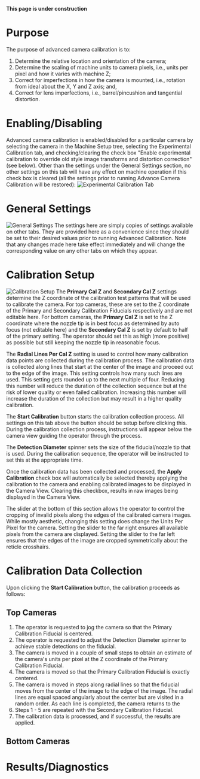 **This page is under construction**

# Purpose
The purpose of advanced camera calibration is to:
1. Determine the relative location and orientation of the camera;
1. Determine the scaling of machine units to camera pixels, i.e., units per pixel and how it varies with machine Z;
1. Correct for imperfections in how the camera is mounted, i.e., rotation from ideal about the X, Y and Z axis; and,
1. Correct for lens imperfections, i.e., barrel/pincushion and tangential distortion.

# Enabling/Disabling
Advanced camera calibration is enabled/disabled for a particular camera by selecting the camera in the Machine Setup tree, selecting the Experimental Calibration tab, and checking/clearing the check box "Enable experimental calibration to override old style image transforms and distortion correction" (see below). Other than the settings under the General Settings section, no other settings on this tab will have any effect on machine operation if this check box is cleared (all the settings prior to running Advance Camera Calibration will be restored):
![Experimental Calibration Tab](https://user-images.githubusercontent.com/50550971/132746491-2e46dfa1-d5bc-4f2e-bd82-7cdc7786d8e7.png)

# General Settings
![General Settings](https://user-images.githubusercontent.com/50550971/132746519-9b87e1bb-b9ff-4d80-b05c-7c1be3f0a565.png)
The settings here are simply copies of settings available on other tabs.  They are provided here as a convenience since they should be set to their desired values prior to running Advanced Calibration.  Note that any changes made here take effect immediately and will change the corresponding value on any other tabs on which they appear.

# Calibration Setup
![Calibration Setup](https://user-images.githubusercontent.com/50550971/132746566-76f7f224-9ecd-41ae-a966-f752de753103.png)
The **Primary Cal Z** and **Secondary Cal Z** settings determine the Z coordinate of the calibration test patterns that will be used to calibrate the camera.  For top cameras, these are set to the Z coordinate of the Primary and Secondary Calibration Fiducials respectively and are not editable here.  For bottom cameras, the **Primary Cal Z** is set to the Z coordinate where the nozzle tip is in best focus as determined by auto focus (not editable here) and the **Secondary Cal Z** is set by default to half of the primary setting. The operator should set this as high (more positive) as possible but still keeping the nozzle tip in reasonable focus. 

The **Radial Lines Per Cal Z** setting is used to control how many calibration data points are collected during the calibration process.  The calibration data is collected along lines that start at the center of the image and proceed out to the edge of the image.  This setting controls how many such lines are used.  This setting gets rounded up to the next multiple of four.  Reducing this number will reduce the duration of the collection sequence but at the risk of lower quality or even failed calibration. Increasing this number will increase the duration of the collection but may result in a higher quality calibration.

The **Start Calibration** button starts the calibration collection process.  All settings on this tab above the button should be setup before clicking this. During the calibration collection process, instructions will appear below the camera view guiding the operator through the process.

The **Detection Diameter** spinner sets the size of the fiducial/nozzle tip that is used.  During the calibration sequence, the operator will be instructed to set this at the appropriate time.

Once the calibration data has been collected and processed, the **Apply Calibration** check box will automatically be selected thereby applying the calibration to the camera and enabling calibrated images to be displayed in the Camera View.  Clearing this checkbox, results in raw images being displayed in the Camera View.

The slider at the bottom of this section allows the operator to control the cropping of invalid pixels along the edges of the calibrated camera images.  While mostly aesthetic, changing this setting does change the Units Per Pixel for the camera.  Setting the slider to the far right ensures all available pixels from the camera are displayed.  Setting the slider to the far left ensures that the edges of the image are cropped symmetrically about the reticle crosshairs.

# Calibration Data Collection
Upon clicking the **Start Calibration** button, the calibration proceeds as follows:

## Top Cameras
1. The operator is requested to jog the camera so that the Primary Calibration Fiducial is centered.
1. The operator is requested to adjust the Detection Diameter spinner to achieve stable detections on the fiducial.
1. The camera is moved in a couple of small steps to obtain an estimate of the camera's units per pixel at the Z coordinate of the Primary Calibration Fiducial.
1. The camera is moved so that the Primary Calibration Fiducial is exactly centered.
1. The camera is moved in steps along radial lines so that the fiducial moves from the center of the image to the edge of the image. The radial lines are equal spaced angularly about the center but are visited in a random order. As each line is completed, the camera returns to the 
1. Steps 1 - 5 are repeated with the Secondary Calibration Fiducial.
1. The calibration data is processed, and if successful, the results are applied.
 
## Bottom Cameras

# Results/Diagnostics